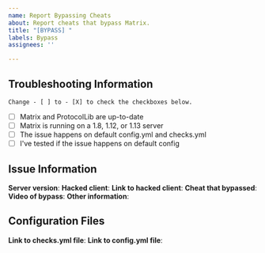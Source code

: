 ```yaml
---
name: Report Bypassing Cheats
about: Report cheats that bypass Matrix.
title: "[BYPASS] "
labels: Bypass
assignees: ''

---
```


## Troubleshooting Information
`Change - [ ] to - [X] to check the checkboxes below.`
- [ ] Matrix and ProtocolLib are up-to-date
- [ ] Matrix is running on a 1.8, 1.12, or 1.13 server
- [ ] The issue happens on default config.yml and checks.yml
- [ ] I've tested if the issue happens on default config

## Issue Information
**Server version**: 
**Hacked client**: 
**Link to hacked client**: 
**Cheat that bypassed**: 
**Video of bypass**: 
**Other information**: 

## Configuration Files
**Link to checks.yml file**: 
**Link to config.yml file**:
